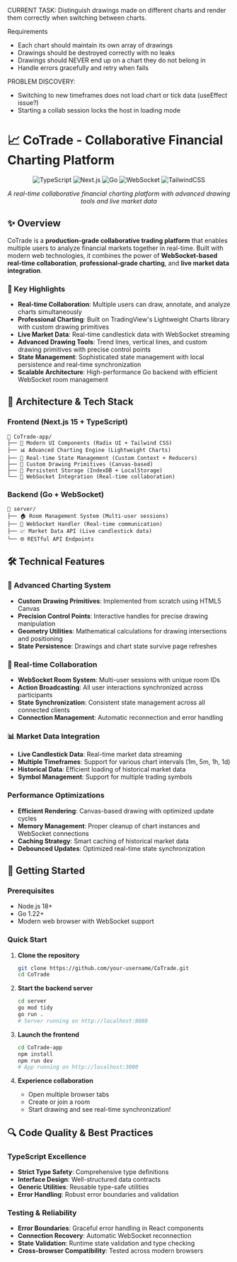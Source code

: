 CURRENT TASK:
Distinguish drawings made on different charts and render them correctly when switching between charts.

Requirements
- Each chart should maintain its own array of drawings
- Drawings should be destroyed correctly with no leaks
- Drawings should NEVER end up on a chart they do not belong in
- Handle errors gracefully and retry when fails


PROBLEM DISCOVERY:
- Switching to new timeframes does not load chart or tick data (useEffect issue?)
- Starting a collab session locks the host in loading mode 


# 📈 CoTrade - Collaborative Financial Charting Platform

<div align="center">

![TypeScript](https://img.shields.io/badge/TypeScript-007ACC?style=for-the-badge&logo=typescript&logoColor=white)
![Next.js](https://img.shields.io/badge/Next.js-000000?style=for-the-badge&logo=nextdotjs&logoColor=white)
![Go](https://img.shields.io/badge/Go-00ADD8?style=for-the-badge&logo=go&logoColor=white)
![WebSocket](https://img.shields.io/badge/WebSocket-010101?style=for-the-badge&logo=socket.io&logoColor=white)
![TailwindCSS](https://img.shields.io/badge/Tailwind_CSS-38B2AC?style=for-the-badge&logo=tailwind-css&logoColor=white)

*A real-time collaborative financial charting platform with advanced drawing tools and live market data*

</div>

## ✨ Overview

CoTrade is a **production-grade collaborative trading platform** that enables multiple users to analyze financial markets together in real-time. Built with modern web technologies, it combines the power of **WebSocket-based real-time collaboration**, **professional-grade charting**, and **live market data integration**.

### 🎯 Key Highlights
- **Real-time Collaboration**: Multiple users can draw, annotate, and analyze charts simultaneously
- **Professional Charting**: Built on TradingView's Lightweight Charts library with custom drawing primitives
- **Live Market Data**: Real-time candlestick data with WebSocket streaming
- **Advanced Drawing Tools**: Trend lines, vertical lines, and custom drawing primitives with precise control points
- **State Management**: Sophisticated state management with local persistence and real-time synchronization
- **Scalable Architecture**: High-performance Go backend with efficient WebSocket room management

## 🚀 Architecture & Tech Stack

### Frontend (Next.js 15 + TypeScript)
```
📁 CoTrade-app/
├── 🎨 Modern UI Components (Radix UI + Tailwind CSS)
├── 📊 Advanced Charting Engine (Lightweight Charts)
├── 🔄 Real-time State Management (Custom Context + Reducers)
├── 🎯 Custom Drawing Primitives (Canvas-based)
├── 💾 Persistent Storage (IndexDB + LocalStorage)
└── 🔌 WebSocket Integration (Real-time collaboration)
```

### Backend (Go + WebSocket)
```
📁 server/
├── 🏠 Room Management System (Multi-user sessions)
├── 🔗 WebSocket Handler (Real-time communication)
├── 📈 Market Data API (Live candlestick data)
└── 🌐 RESTful API Endpoints
```

## 🛠️ Technical Features

### 🎨 Advanced Charting System
- **Custom Drawing Primitives**: Implemented from scratch using HTML5 Canvas
- **Precision Control Points**: Interactive handles for precise drawing manipulation  
- **Geometry Utilities**: Mathematical calculations for drawing intersections and positioning
- **State Persistence**: Drawings and chart state survive page refreshes

### 🔄 Real-time Collaboration
- **WebSocket Room System**: Multi-user sessions with unique room IDs
- **Action Broadcasting**: All user interactions synchronized across participants
- **State Synchronization**: Consistent state management across all connected clients
- **Connection Management**: Automatic reconnection and error handling

### 📊 Market Data Integration
- **Live Candlestick Data**: Real-time market data streaming
- **Multiple Timeframes**: Support for various chart intervals (1m, 5m, 1h, 1d)
- **Historical Data**: Efficient loading of historical market data
- **Symbol Management**: Support for multiple trading symbols

### Performance Optimizations
- **Efficient Rendering**: Canvas-based drawing with optimized update cycles
- **Memory Management**: Proper cleanup of chart instances and WebSocket connections
- **Caching Strategy**: Smart caching of historical market data
- **Debounced Updates**: Optimized real-time state synchronization

## 🚦 Getting Started

### Prerequisites
- Node.js 18+ 
- Go 1.22+
- Modern web browser with WebSocket support

### Quick Start

1. **Clone the repository**
   ```bash
   git clone https://github.com/your-username/CoTrade.git
   cd CoTrade
   ```

2. **Start the backend server**
   ```bash
   cd server
   go mod tidy
   go run .
   # Server running on http://localhost:8080
   ```

3. **Launch the frontend**
   ```bash
   cd CoTrade-app
   npm install
   npm run dev
   # App running on http://localhost:3000
   ```

4. **Experience collaboration**
   - Open multiple browser tabs
   - Create or join a room
   - Start drawing and see real-time synchronization!

## 🔍 Code Quality & Best Practices

### TypeScript Excellence
- **Strict Type Safety**: Comprehensive type definitions
- **Interface Design**: Well-structured data contracts
- **Generic Utilities**: Reusable type-safe utilities
- **Error Handling**: Robust error boundaries and validation

### Testing & Reliability
- **Error Boundaries**: Graceful error handling in React components
- **Connection Recovery**: Automatic WebSocket reconnection
- **State Validation**: Runtime state validation and type checking
- **Cross-browser Compatibility**: Tested across modern browsers